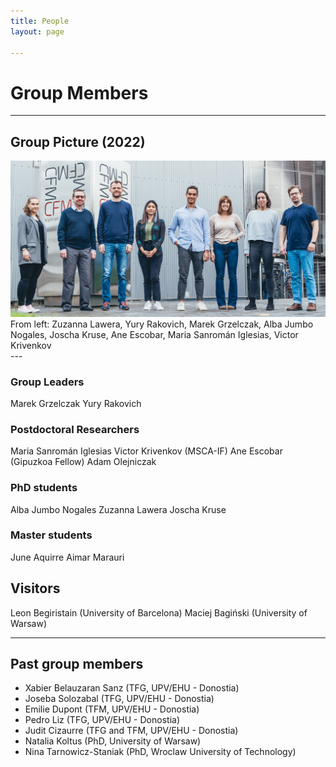 ```yaml
---
title: People
layout: page

---
```

# Group Members
---
## Group Picture (2022)

<img class="image" src="/assets/images/NanoSpec_web.jpg" alt="Alt Text">
<figcaption class="caption">From left: Zuzanna Lawera, Yury Rakovich, Marek Grzelczak, Alba Jumbo Nogales, Joscha Kruse, Ane Escobar, Maria Sanromán Iglesias, Victor Krivenkov</figcaption>
---

### Group Leaders

Marek Grzelczak
Yury Rakovich

### Postdoctoral Researchers

Maria Sanromán Iglesias
Victor Krivenkov (MSCA-IF)
Ane Escobar (Gipuzkoa Fellow)
Adam Olejniczak

### PhD students

Alba Jumbo Nogales
Zuzanna Lawera
Joscha Kruse

### Master students

June Aquirre
Aimar Marauri

## Visitors

Leon Begiristain (University of Barcelona)
Maciej Bagiński (University of Warsaw)

---

## Past group members

- Xabier Belauzaran Sanz (TFG, UPV/EHU - Donostia)
- Joseba Solozabal (TFG, UPV/EHU - Donostia)
- Emilie Dupont (TFM, UPV/EHU - Donostia)
- Pedro Liz (TFG, UPV/EHU - Donostia)
- Judit Cizaurre (TFG and TFM, UPV/EHU - Donostia)
- Natalia Koltus (PhD, University of Warsaw)
- Nina Tarnowicz-Staniak (PhD, Wroclaw University of Technology)
